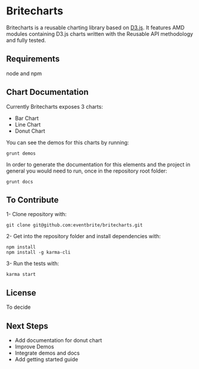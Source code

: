 Britecharts
====

Britecharts is a reusable charting library based on [D3.js](http://d3js.org/). It features AMD modules containing D3.js charts written with the Reusable API methodology and fully tested.


## Requirements
node and npm


## Chart Documentation
Currently Britecharts exposes 3 charts:
  * Bar Chart
  * Line Chart
  * Donut Chart


You can see the demos for this charts by running:

    grunt demos


In order to generate the documentation for this elements and the project in general you would need to run, once in the repository root folder:

    grunt docs


## To Contribute

1- Clone repository with:

    git clone git@github.com:eventbrite/britecharts.git


2- Get into the repository folder and install dependencies with:

    npm install
    npm install -g karma-cli


3- Run the tests with:

    karma start


## License
To decide

## Next Steps
- Add documentation for donut chart
- Improve Demos
- Integrate demos and docs
- Add getting started guide
